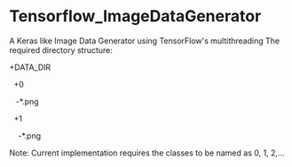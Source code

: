 # Tensorflow_ImageDataGenerator
A Keras like Image Data Generator using TensorFlow's multithreading
The required directory structure:


+DATA_DIR

&nbsp; +0

&nbsp; &nbsp;-*.png 
   
&nbsp; +1
 
&nbsp; &nbsp; -*.png
   
Note: Current implementation requires the classes to be named as 0, 1, 2,...
